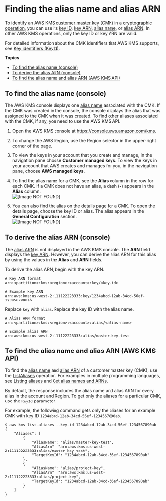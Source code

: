 # Finding the alias name and alias ARN<a name="find-cmk-alias"></a>

To identify an AWS KMS [customer master key](concepts.md#master_keys) \(CMK\) in a [cryptographic operation](concepts.md#cryptographic-operations), you can use its [key ID](concepts.md#key-id-key-id), [key ARN](concepts.md#key-id-key-ARN), [alias name](concepts.md#key-id-alias-name), or [alias ARN](concepts.md#key-id-alias-ARN)\. In other AWS KMS operations, only the key ID or key ARN are valid\.

For detailed information about the CMK identifiers that AWS KMS supports, see [Key identifiers \(KeyId\)](concepts.md#key-id)\.

**Topics**
+ [To find the alias name \(console\)](#find-alias-console)
+ [To derive the alias ARN \(console\)](#derive-alias-arn)
+ [To find the alias name and alias ARN \(AWS KMS API\)](#find-cmk-arn-api)

## To find the alias name \(console\)<a name="find-alias-console"></a>

The AWS KMS console displays one [alias name](concepts.md#key-id-alias-name) associated with the CMK\. If the CMK was created in the console, the console displays the alias that was assigned to the CMK when it was created\. To find other aliases associated with the CMK, if any, you need to use the AWS KMS API\.

1. Open the AWS KMS console at [https://console\.aws\.amazon\.com/kms](https://console.aws.amazon.com/kms)\.

1. To change the AWS Region, use the Region selector in the upper\-right corner of the page\.

1. To view the keys in your account that you create and manage, in the navigation pane choose **Customer managed keys**\. To view the keys in your account that AWS creates and manages for you, in the navigation pane, choose **AWS managed keys**\.

1. To find the alias name for a CMK, see the **Alias** column in the row for each CMK\. If a CMK does not have an alias, a dash \(**\-**\) appears in the **Alias** column\.  
![\[Image NOT FOUND\]](http://docs.aws.amazon.com/kms/latest/developerguide/images/find-alias-name-1-sm.png)

1. You can also find the alias on the details page for a CMK\. To open the details page, choose the key ID or alias\. The alias appears in the **General Configuration** section\.   
![\[Image NOT FOUND\]](http://docs.aws.amazon.com/kms/latest/developerguide/images/find-alias-name-2.png)

## To derive the alias ARN \(console\)<a name="derive-alias-arn"></a>

The [alias ARN](concepts.md#key-id-alias-ARN) is not displayed in the AWS KMS console\. The **ARN** field displays the [key ARN](concepts.md#key-id-key-ARN)\. However, you can derive the alias ARN for this alias by using the values in the **Alias** and **ARN** fields\.

To derive the alias ARN, begin with the key ARN\. 

```
# Key ARN format
arn:<partition>:kms:<region>:<account>:key/<key-id>

# Example key ARN
arn:aws:kms:us-west-2:111122223333:key/1234abcd-12ab-34cd-56ef-1234567890ab
```

Replace `key` with `alias`\. Replace the key ID with the alias name\.

```
# Alias ARN format
arn:<partition>:kms:<region>:<account>:alias/<alias-name>

# Example alias ARN
arn:aws:kms:us-west-2:111122223333:alias/master-key-test
```

## To find the alias name and alias ARN \(AWS KMS API\)<a name="find-cmk-arn-api"></a>

To find the [alias name](concepts.md#key-id-alias-name) and [alias ARN](concepts.md#key-id-alias-ARN) of a customer master key \(CMK\), use the [ListAliases](https://docs.aws.amazon.com/kms/latest/APIReference/API_ListAliases.html) operation\. For examples in multiple programming languages, see [Listing aliases](programming-aliases.md#list-aliases) and [Get alias names and ARNs](viewing-keys-cli.md#viewing-keys-list-aliases)\.

By default, the response includes the alias name and alias ARN for every alias in the account and Region\. To get only the aliases for a particular CMK, use the `KeyId` parameter\.

For example, the following command gets only the aliases for an example CMK with key ID `1234abcd-12ab-34cd-56ef-1234567890ab`\. 

```
$ aws kms list-aliases --key-id 1234abcd-12ab-34cd-56ef-1234567890ab
{
    "Aliases": [
        {
            "AliasName": "alias/master-key-test",
            "AliasArn": "arn:aws:kms:us-west-2:111122223333:alias/master-key-test",
            "TargetKeyId": "1234abcd-12ab-34cd-56ef-1234567890ab"
        },
        {
            "AliasName": "alias/project-key",
            "AliasArn": "arn:aws:kms:us-west-2:111122223333:alias/project-key",
            "TargetKeyId": "1234abcd-12ab-34cd-56ef-1234567890ab"
        }
    ]
}
```